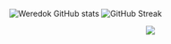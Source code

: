 
![Weredok GitHub stats](https://github-readme-stats-weredok.vercel.app/api?username=weredok&count_private=true&show_icons=true&theme=tokyonight) ![GitHub Streak](https://streak-stats.demolab.com/?user=Weredok&theme=tokyonight)

<p align="center">
    <img src="https://skillicons.dev/icons?i=ts,js,git,github,firebase,gcp,vscode,discord" />
</p
